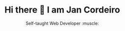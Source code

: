 <h1 align='center'>
Hi there 👋 I am Jan Cordeiro</center>
</h1>

<p align='center'>
Self-taught Web Developer :muscle:
</p>
<!--
**jancordeiro/jancordeiro** is a ✨ _special_ ✨ repository because its `README.md` (this file) appears on your GitHub profile.

- 🔭 I’m currently working on ...
- 🌱 I’m currently learning ...
- 👯 I’m looking to collaborate on ...
- 🤔 I’m looking for help with ...
- 💬 Ask me about ...
- 📫 How to reach me: ...
- 😄 Pronouns: ...
- ⚡ Fun fact: ...
 -->
